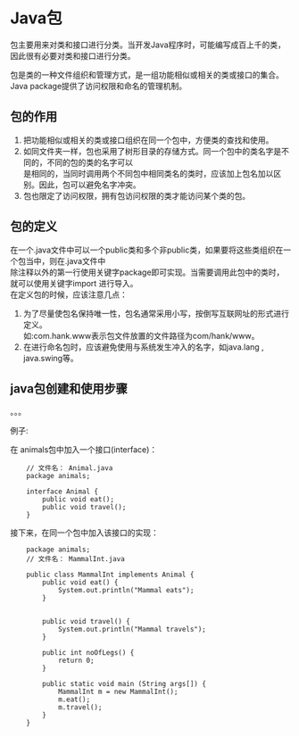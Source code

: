 # Java包

包主要用来对类和接口进行分类。当开发Java程序时，可能编写成百上千的类，因此很有必要对类和接口进行分类。  

包是类的一种文件组织和管理方式，是一组功能相似或相关的类或接口的集合。  
Java package提供了访问权限和命名的管理机制。  

## 包的作用
1. 把功能相似或相关的类或接口组织在同一个包中，方便类的查找和使用。  
2. 如同文件夹一样，包也采用了树形目录的存储方式。同一个包中的类名字是不同的，不同的包的类的名字可以  
   是相同的，当同时调用两个不同包中相同类名的类时，应该加上包名加以区别。因此，包可以避免名字冲突。  
3. 包也限定了访问权限，拥有包访问权限的类才能访问某个类的包。 

## 包的定义 

在一个.java文件中可以一个public类和多个非public类，如果要将这些类组织在一个包当中，则在.java文件中  
除注释以外的第一行使用关键字package即可实现。当需要调用此包中的类时，就可以使用关键字import 进行导入。  
在定义包的时候，应该注意几点：  
1. 为了尽量使包名保持唯一性，包名通常采用小写，按倒写互联网址的形式进行定义。  
   如:com.hank.www表示包文件放置的文件路径为com/hank/www。  
2. 在进行命名包时，应该避免使用与系统发生冲入的名字，如java.lang , java.swing等。  


## java包创建和使用步骤

。。。  

例子:  

在 animals包中加入一个接口(interface)：  

```
	// 文件名： Animal.java
	package animals;

	interface Animal {
		public void eat();
		public void travel();
	}
```


接下来，在同一个包中加入该接口的实现：  

```
	package animals;
	// 文件名： MammalInt.java

	public class MammalInt implements Animal {
		public void eat() {
			System.out.println("Mammal eats");
		}


		public void travel() {
			System.out.println("Mammal travels");
		}

		public int noOfLegs() {
			return 0;
		}

		public static void main (String args[]) {
			MammalInt m = new MammalInt();
			m.eat();
			m.travel();
		}
	}

```
